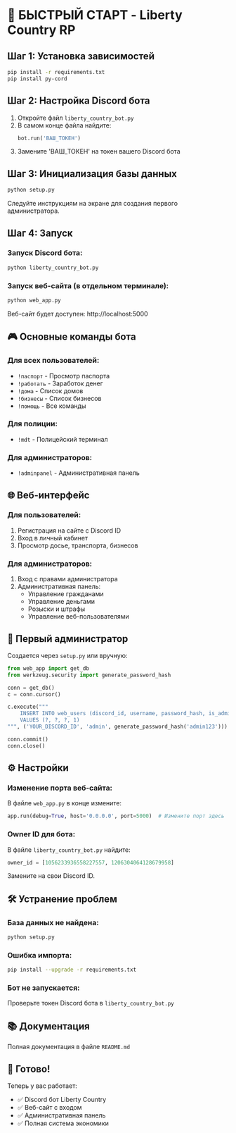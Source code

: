 # 🚀 БЫСТРЫЙ СТАРТ - Liberty Country RP

## Шаг 1: Установка зависимостей
```bash
pip install -r requirements.txt
pip install py-cord
```

## Шаг 2: Настройка Discord бота
1. Откройте файл `liberty_country_bot.py`
2. В самом конце файла найдите:
   ```python
   bot.run('ВАШ_ТОКЕН')
   ```
3. Замените 'ВАШ_ТОКЕН' на токен вашего Discord бота

## Шаг 3: Инициализация базы данных
```bash
python setup.py
```
Следуйте инструкциям на экране для создания первого администратора.

## Шаг 4: Запуск

### Запуск Discord бота:
```bash
python liberty_country_bot.py
```

### Запуск веб-сайта (в отдельном терминале):
```bash
python web_app.py
```

Веб-сайт будет доступен: http://localhost:5000

## 🎮 Основные команды бота

### Для всех пользователей:
- `!паспорт` - Просмотр паспорта
- `!работать` - Заработок денег
- `!дома` - Список домов
- `!бизнесы` - Список бизнесов
- `!помощь` - Все команды

### Для полиции:
- `!mdt` - Полицейский терминал

### Для администраторов:
- `!adminpanel` - Административная панель

## 🌐 Веб-интерфейс

### Для пользователей:
1. Регистрация на сайте с Discord ID
2. Вход в личный кабинет
3. Просмотр досье, транспорта, бизнесов

### Для администраторов:
1. Вход с правами администратора
2. Административная панель:
   - Управление гражданами
   - Управление деньгами
   - Розыски и штрафы
   - Управление веб-пользователями

## 📝 Первый администратор

Создается через `setup.py` или вручную:

```python
from web_app import get_db
from werkzeug.security import generate_password_hash

conn = get_db()
c = conn.cursor()

c.execute("""
    INSERT INTO web_users (discord_id, username, password_hash, is_admin)
    VALUES (?, ?, ?, 1)
""", ('YOUR_DISCORD_ID', 'admin', generate_password_hash('admin123')))

conn.commit()
conn.close()
```

## ⚙️ Настройки

### Изменение порта веб-сайта:
В файле `web_app.py` в конце измените:
```python
app.run(debug=True, host='0.0.0.0', port=5000)  # Измените порт здесь
```

### Owner ID для бота:
В файле `liberty_country_bot.py` найдите:
```python
owner_id = [1056233936558227557, 1206304064128679958]
```
Замените на свои Discord ID.

## 🛠️ Устранение проблем

### База данных не найдена:
```bash
python setup.py
```

### Ошибка импорта:
```bash
pip install --upgrade -r requirements.txt
```

### Бот не запускается:
Проверьте токен Discord бота в `liberty_country_bot.py`

## 📚 Документация

Полная документация в файле `README.md`

## 🎉 Готово!

Теперь у вас работает:
- ✅ Discord бот Liberty Country
- ✅ Веб-сайт с входом
- ✅ Административная панель
- ✅ Полная система экономики
